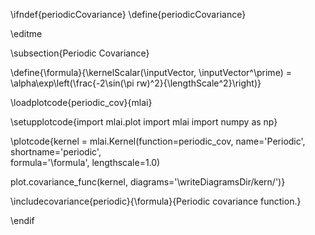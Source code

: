 \ifndef{periodicCovariance}
\define{periodicCovariance}

\editme

\subsection{Periodic Covariance}

\define{\formula}{\kernelScalar(\inputVector, \inputVector^\prime) = \alpha\exp\left(\frac{-2\sin(\pi rw)^2}{\lengthScale^2}\right)}

\loadplotcode{periodic_cov}{mlai}

\setupplotcode{import mlai.plot
import mlai
import numpy as np}

\plotcode{kernel = mlai.Kernel(function=periodic_cov,
                     name='Periodic',
                     shortname='periodic',					 
                     formula='\formula',
					 lengthscale=1.0)
					 
plot.covariance_func(kernel, diagrams='\writeDiagramsDir/kern/')}

\includecovariance{periodic}{\formula}{Periodic covariance function.}

\endif
